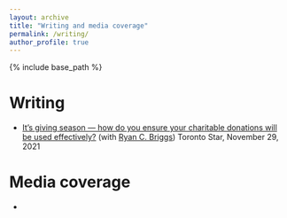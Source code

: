 ```yaml
---
layout: archive
title: "Writing and media coverage"
permalink: /writing/
author_profile: true
---
```


{% include base_path %}


Writing
======
* [It’s giving season — how do you ensure your charitable donations will be used effectively?](https://www.thestar.com/opinion/contributors/2021/11/29/its-giving-season-how-do-you-ensure-your-charitable-donations-will-be-used-effectively.html) (with [Ryan C. Briggs](https://www.ryancbriggs.net/)) Toronto Star, November 29, 2021


Media coverage
======
*
